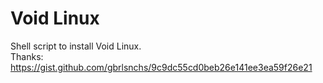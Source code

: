 # Void Linux
Shell script to install Void Linux. </br>
Thanks: https://gist.github.com/gbrlsnchs/9c9dc55cd0beb26e141ee3ea59f26e21
